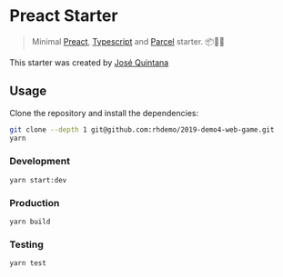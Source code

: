 # Preact Starter
> Minimal [Preact](https://preactjs.com), [Typescript](https://www.typescriptlang.org/) and [Parcel](https://en.parceljs.org) starter. :package::rocket::tada:

This starter was created by [José Quintana](git.io/joseluisq)


## Usage

Clone the repository and install the dependencies:

```sh
git clone --depth 1 git@github.com:rhdemo/2019-demo4-web-game.git
yarn
```

### Development

```
yarn start:dev
```

### Production

```
yarn build
```

### Testing

```
yarn test
```

